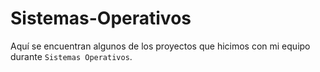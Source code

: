 # Sistemas-Operativos

Aquí se encuentran algunos de los proyectos que hicimos con mi equipo durante `Sistemas Operativos`.
